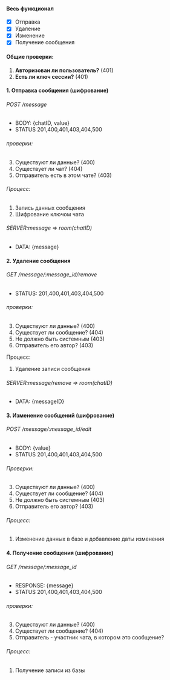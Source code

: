 #### Весь функционал

-   [x] Отправка
-   [x] Удаление
-   [x] Изменение
-   [x] Получение сообщения

#### Общие проверки:

1. **Авторизован ли пользователь?** (401)
2. **Есть ли ключ сессии?** (401)

#### 1. Отправка сообщения (шифрование)

###### POST /message

-   BODY: {chatID, value}
-   STATUS 201,400,401,403,404,500

###### проверки:

3. Существуют ли данные? (400)
4. Существует ли чат? (404)
5. Отправитель есть в этом чате? (403)

###### Процесс:

1. Запись данных сообщения
2. Шифрование ключом чата

###### SERVER:message => _room(chatID)_

-   DATA: {message}

#### 2. Удаление сообщения

###### GET /message/:message_id/remove

-   STATUS: 201,400,401,403,404,500

###### проверки:

3. Существуют ли данные? (400)
4. Существует ли сообщение? (404)
5. Не должно быть системным (403)
6. Отправитель его автор? (403)

Процесс:

1. Удаление записи сообщения

###### SERVER:message/remove => room(chatID)

-   DATA: {messageID}

#### 3. Изменение сообщений (шифрование)

###### POST /message/:message_id/edit

-   BODY: {value}
-   STATUS 201,400,401,403,404,500

###### Проверки:

3. Существуют ли данные? (400)
4. Существует ли сообщение? (404)
5. Не должно быть системным (403)
6. Отправитель его автор? (403)

###### Процесс:

1. Изменение данных в базе и добавление даты изменения

#### 4. Получение сообщения (шифрование)

###### GET /message/:message_id

-   RESPONSE: {message}
-   STATUS 201,400,401,403,404,500

###### проверки:

3. Существуют ли данные? (400)
4. Существует ли сообщение? (404)
5. Отправитель - участник чата, в котором это сообщение?

###### Процесс:

1. Получение записи из базы

